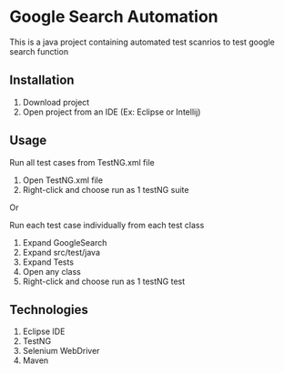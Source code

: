 # Google Search Automation

This is a java project containing automated test scanrios to test google search function

## Installation

1. Download project
2. Open project from an IDE (Ex: Eclipse or Intellij)

## Usage

Run all test cases from TestNG.xml file
1. Open TestNG.xml file
2. Right-click and choose run as 1 testNG suite

Or

Run each test case individually from each test class
1. Expand GoogleSearch
2. Expand src/test/java
3. Expand Tests
4. Open any class
5. Right-click and choose run as 1 testNG test

## Technologies
1. Eclipse IDE
2. TestNG
3. Selenium WebDriver
4.  Maven 

